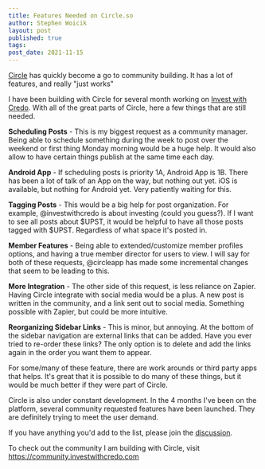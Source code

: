 ```yaml
---
title: Features Needed on Circle.so
author: Stephen Woicik
layout: post
published: true
tags:
post_date: 2021-11-15
---
```

[Circle](https://circle.so) has quickly become a go to community building. It has a lot of features, and really "just works"

I have been building with Circle for several month working on [Invest with Credo](https://community.investwithcredo.com). With all of the great parts of Circle, here a few things that are still needed.

**Scheduling Posts** - This is my biggest request as a community manager. Being able to schedule something during the week to post over the weekend or first thing Monday morning would be a huge help. It would also allow to have certain things publish at the same time each day.

**Android App** - If scheduling posts is priority 1A, Android App is 1B. There has been a lot of talk of an App on the way, but nothing out yet. iOS is available, but nothing for Android yet. Very patiently waiting for this.

**Tagging Posts** - This would be a big help for post organization. For example, @investwithcredo is about investing (could you guess?). If I want to see all posts about $UPST, it would be helpful to have all those posts tagged with $UPST. Regardless of what space it's posted in.

**Member Features** - Being able to extended/customize member profiles options, and having a true member director for users to view. I will say for both of these requests, @circleapp has made some incremental changes that seem to be leading to this.

**More Integration** - The other side of this request, is less reliance on Zapier. Having Circle integrate with social media would be a plus. A new post is written in the community, and a link sent out to social media. Something possible with Zapier, but could be more intuitive.

**Reorganizing Sidebar Links** - This is minor, but annoying. At the bottom of the sidebar navigation are external links that can be added. Have you ever tried to re-order these links? The only option is to delete and add the links again in the order you want them to appear.

For some/many of these feature, there are work arounds or third party apps that helps. It's great that it is possible to do many of these things, but it would be much better if they were part of Circle.

Circle is also under constant development. In the 4 months I've been on the platform, several community requested features have been launched. They are definitely trying to meet the user demand.

If you have anything you'd add to the list, please join the [discussion](https://github.com/swoicik/swoicik.github.io/discussions/23). 

To check out the community I am building with Circle, visit https://community.investwithcredo.com
